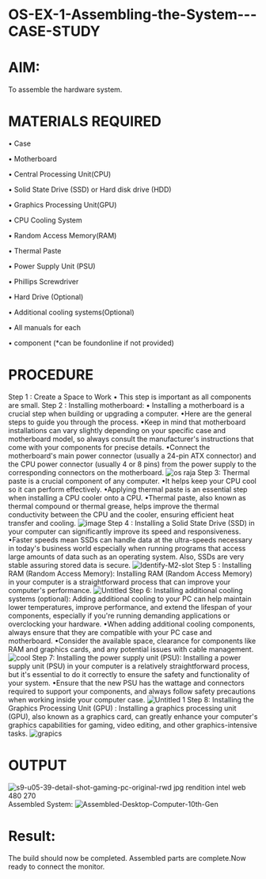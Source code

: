 # OS-EX-1-Assembling-the-System---CASE-STUDY

# AIM:
To assemble the hardware system.

# MATERIALS REQUIRED

• Case

• Motherboard

• Central Processing Unit(CPU)

• Solid State Drive (SSD) or Hard disk drive (HDD)

• Graphics Processing Unit(GPU)

• CPU Cooling System

• Random Access Memory(RAM)

• Thermal Paste

• Power Supply Unit (PSU)

• Phillips Screwdriver

• Hard Drive (Optional)

• Additional cooling systems(Optional)

• All manuals for each

• component (*can be foundonline if not provided)
# PROCEDURE
Step 1 :  Create a Space to Work • This step is important as all components are small.
Step 2 : Installing motherboard: • Installing a motherboard is a crucial step when building or upgrading a computer. 
•Here are the general steps to guide you through the process. 
•Keep in mind that motherboard installations can vary slightly depending on your specific case and motherboard model, so always consult the manufacturer's instructions that come with your components for precise details.
•Connect the motherboard's main power connector (usually a 24-pin ATX connector) and the CPU power connector (usually 4 or 8 pins) from the power supply to the corresponding connectors on the motherboard.
![os raja](https://github.com/Raja8334/OS-EX-1-Assembling-the-System---CASE-STUDY/assets/120719634/0b24ac54-e3ac-4799-89e9-a904d90de40e)
Step 3: Thermal paste is a crucial component of any computer.
•It helps keep your CPU cool so it can perform effectively.
•Applying thermal paste is an essential step when installing a CPU cooler onto a CPU.
•Thermal paste, also known as thermal compound or thermal grease, helps improve the thermal conductivity between the CPU and the cooler, ensuring efficient heat transfer and cooling.
![image](https://github.com/Raja8334/OS-EX-1-Assembling-the-System---CASE-STUDY/assets/120719634/7c144bb6-21ef-4dd8-8ed9-4ee163584adf)
Step 4 : Installing a Solid State Drive (SSD) in your computer can significantly improve its speed and responsiveness.
•Faster speeds mean SSDs can handle data at the ultra-speeds necessary in today's business world especially when running programs that access large amounts of data such as an operating system. Also, SSDs are very stable assuring stored data is secure.
![Identify-M2-slot](https://github.com/Raja8334/OS-EX-1-Assembling-the-System---CASE-STUDY/assets/120719634/9cc5bd28-3101-4979-8b81-ef4eaf9324a0)
Step 5 : Installing RAM (Random Access Memory): Installing RAM (Random Access Memory) in your computer is a straightforward process that can improve your computer's performance.
![Untitled](https://github.com/Raja8334/OS-EX-1-Assembling-the-System---CASE-STUDY/assets/120719634/a5d1e930-1cc3-4662-a2b0-7cadf35bf48f)
Step 6: Installing additional cooling systems (optional): Adding additional cooling to your PC can help maintain lower temperatures, improve performance, and extend the lifespan of your components, especially if you're running demanding applications or overclocking your hardware. 
•When adding additional cooling components, always ensure that they are compatible with your PC case and motherboard.
•Consider the available space, clearance for components like RAM and graphics cards, and any potential issues with cable management.
![cool](https://github.com/Raja8334/OS-EX-1-Assembling-the-System---CASE-STUDY/assets/120719634/7b0a3ef7-28a4-40e2-8396-e692ef19159c)
Step 7: Installing the power supply unit (PSU): Installing a power supply unit (PSU) in your computer is a relatively straightforward process, but it's essential to do it correctly to ensure the safety and functionality of your system. 
•Ensure that the new PSU has the wattage and connectors required to support your components, and always follow safety precautions when working inside your computer case.
![Untitled 1](https://github.com/Raja8334/OS-EX-1-Assembling-the-System---CASE-STUDY/assets/120719634/9480e300-d30d-4619-ac46-89f0b38a00dd)
Step 8: Installing the Graphics Processing Unit (GPU) : Installing a graphics processing unit (GPU), also known as a graphics card, can greatly enhance your computer's graphics capabilities for gaming, video editing, and other graphics-intensive tasks.
![grapics](https://github.com/Raja8334/OS-EX-1-Assembling-the-System---CASE-STUDY/assets/120719634/b54bfaec-b0c3-4339-b567-e2d2301db3f7)

# OUTPUT
![s9-u05-39-detail-shot-gaming-pc-original-rwd jpg rendition intel web 480 270](https://github.com/Raja8334/OS-EX-1-Assembling-the-System---CASE-STUDY/assets/120719634/cb7f91dd-3018-4500-ae61-4b5b578e287d)
Assembled System:
![Assembled-Desktop-Computer-10th-Gen](https://github.com/Raja8334/OS-EX-1-Assembling-the-System---CASE-STUDY/assets/120719634/b3271a7c-0161-4f75-9366-275ae9741cec)

# Result:

The build should now be completed. Assembled parts are complete.Now ready to connect the monitor.





